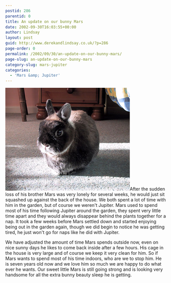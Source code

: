 ```yaml
---
postid: 286
parentid: 0
title: An update on our bunny Mars
date: 2002-09-30T16:03:55+00:00
author: Lindsay
layout: post
guid: http://www.derekandlindsay.co.uk/?p=286
page-order: 0
permalink: /2002/09/30/an-update-on-our-bunny-mars/
page-slug: an-update-on-our-bunny-mars
category-slug: mars-jupiter
categories:
  - 'Mars &amp; Jupiter'
---
```

<img class="alignright size-full wp-image-6704" title="Our little bunny, Mars enjoying life as a house bunny" src="/wp-content/uploads/2002/09/post_5712_IMG.jpg" alt="Our little bunny, Mars enjoying life as a house bunny" width="390" height="322" />After the sudden loss of his brother Mars was very lonely for several weeks, he would just sit squashed up against the back of the house. We both spent a lot of time with him in the garden, but of course we weren't Jupiter. Mars used to spend most of his time following Jupiter around the garden, they spent very little time apart and they would always disappear behind the plants together for a nap. It took a few weeks before Mars settled down and started enjoying being out in the garden again, though we did begin to notice he was getting tired, he just won't go for naps like he did with Jupiter.

We have adjusted the amount of time Mars spends outside now, even on nice sunny days he likes to come back inside after a few hours. His cage in the house is very large and of course we keep it very clean for him. So if Mars wants to spend most of his time indoors, who are we to stop him. He is seven years old now and we love him so much we are happy to do what ever he wants. Our sweet little Mars is still going strong and is looking very handsome for all the extra bunny beauty sleep he is getting.